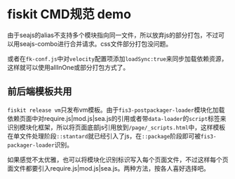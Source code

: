 # fiskit CMD规范 demo

由于seajs的alias不支持多个模块指向同一文件，所以放弃js的部分打包，不过可以用seajs-combo进行合并请求。css文件部分打包没问题。

或者在`fk-conf.js`中对`velocity`配置项添加`loadSync:true`来同步加载依赖资源，这样就可以使用allInOne或部分打包方式了。

## 前后端模板共用

`fiskit release vm`只发布vm模板。由于`fis3-postpackager-loader`模块化加载依赖页面中对require.js|mod.js|sea.js的引用或者带`data-loader`的`script`标签来识别模块化框架，所以将页面底部js引用放到`/page/_scripts.html`中，这样模板在单文件处理阶段`::stantard`就已经引入了js，在`::package`阶段即可被`fis3-packager-loader`识别。

如果感觉不太优雅，也可以将模块化识别标识写入每个页面文件，不过这样每个页面文件都要引入require.js|mod.js|sea.js。两种方法，按各人喜好选择吧。